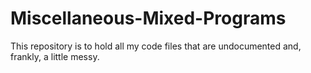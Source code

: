 # Miscellaneous-Mixed-Programs
This repository is to hold all my code files that are undocumented and, frankly, a little messy.
